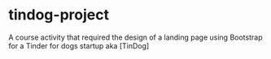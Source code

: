 # tindog-project
A course activity that required the design of a  landing page using Bootstrap for a Tinder for dogs startup aka [TinDog]
